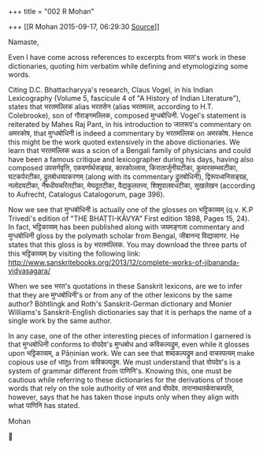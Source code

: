 +++
title = "002 R Mohan"

+++
[[R Mohan	2015-09-17, 06:29:30 [Source](https://groups.google.com/g/samskrita/c/jSQf9YR7O8s)]]



Namaste,  
  
Even I have come across references to excerpts from भरत's work in these dictionaries, quoting him verbatim while defining and etymologizing some words.  
  
Citing D.C. Bhattacharyya's research, Claus Vogel, in his Indian Lexicography (Volume 5, fascicule 4 of "A History of Indian Literature"), states that भरतमल्लिक alias भरतसेन (alias भरतमल्ल, according to H.T. Colebrooke), son of गौराङ्गमल्लिक, composed मुग्धबोधिनी. Vogel's statement is reiterated by Mahes Raj Pant, in his introduction to जातरूप's commentary on अमरकोष, that मुग्धबोधिनी is indeed a commentary by भरतमल्लिक on अमरकोष. Hence this might be the work quoted extensively in the above dictionaries. We learn that भरतमल्लिक was a scion of a Bengali family of physicians and could have been a famous critique and lexicographer during his days, having also composed उपसर्गवृत्ति, एकवर्णार्थसङ्ग्रह, कारकोल्लास, किरातार्जुनीयटीका, कुमारसम्भवटीका, घटकर्परटीका, द्रुतबोधव्याकरणम् (along with its commentary द्रुतबोधिनी), द्विरूपध्वनिसङ्ग्रह, नलोदयटीका, नैषधीयचरितटीका, मेघदूतटीका, वैद्यकुलतत्त्व, शिशुपालवधटीका, सुखलेखन (according to Aufrecht, Catalogus Catalogorum, page 396).  
  
Now we see that मुग्धबोधिनी is actually one of the glosses on भट्टिकाव्यम् (q.v. K.P Trivedi's edition of "THE BHAṬṬI-KÂVYA" First edition 1898, Pages 15, 24). In fact, भट्टिकाव्यम् has been published along with जयमङ्गला commentary and मुग्धबोधिनी gloss by the polymath scholar from Bengal, जीबानन्द विद्यासागर. He states that this gloss is by भरतमल्लिक. You may download the three parts of this भट्टिकाव्यम् by visiting the following link: <http://www.sanskritebooks.org/2013/12/complete-works-of-jibananda-vidyasagara/>  
  
When we see भरत's quotations in these Sanskrit lexicons, are we to infer that they are मुग्धबोधिनी's or from any of the other lexicons by the same author? Böhtlingk and Roth's Sanskrit-German dictionary and Monier Williams's Sanskrit-English dictionaries say that it is perhaps the name of a single work by the same author.  
  
In any case, one of the other interesting pieces of information I garnered is that मुग्धबोधिनी conforms to वोपदेव's मुग्धबोध and कविकल्पद्रुम, even while it glosses upon भट्टिकाव्यम्, a Pāṇinian work. We can see that शब्दकल्पद्रुम and वाचस्पत्यम् make copious use of धातुs from कविकल्पद्रुम. We must understand that वोपदेव's is a system of grammar different from पाणिनि's. Knowing this, one must be cautious while referring to these dictionaries for the derivations of those words that rely on the sole authority of भरत and वोपदेव. तारानाथतर्कवाचस्पति, however, says that he has taken those inputs only when they align with what पाणिनि has stated.  
  
Mohan



